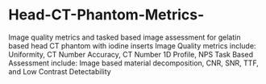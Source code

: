 # Head-CT-Phantom-Metrics-
Image quality metrics and tasked based image assessment for gelatin based head CT phantom with iodine inserts 
Image Quality metrics include: Uniformity, CT Number Accuracy, CT Number 1D Profile, NPS 
Task Based Assessment include: Image based material decomposition, CNR, SNR, TTF, and Low Contrast Detectability 
